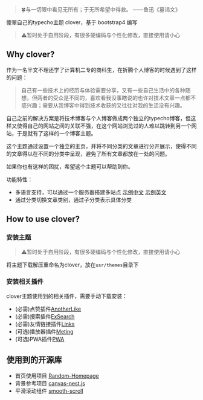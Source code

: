 > 🍀与一切眼中看见无所有；于无所希望中得救。 ——鲁迅《墓谒文》

傻翠自己的typecho主题 clover，基于 bootstrap4 编写

> ⚠️暂时处于自用阶段，有很多硬编码与个性化修改，直接使用请小心

## Why clover?

作为一名半文不理还学了计算机二专的商科生，在折腾个人博客的时候遇到了这样的问题：

> 自己有一些技术上的经历与体验需要分享，又有一些自己生活中的各种随想，但两者的受众是不同的，喜欢看我没事瞎说的也许对技术文章一点都不感兴趣；需要从我博客中得到技术收获的又往往对我的生活没有兴趣。

自己之前的解决方案是将技术博客与个人博客做成两个独立的typecho博客，但这样又使得自己的网站之间的关联不强，在这个网站浏览过的人难以跳转到另一个网站，于是就有了这样的一个博客主题。

这个主题通过设置一个独立的主页，并将不同分类的文章进行分开展示，使得不同的文章得以在不同的分类中呈现，避免了所有文章都放在一处的问题。

如果你也有这样的困扰，希望这个主题可以帮助到你。

功能特性：

* 多语言支持，可以通过一个服务器搭建多站点 [示例中文](https://idealclover.top/) [示例英文](https://en.idealclover.top/)
* 通过分类切换文章类别，通过子分类表示具体分类

## How to use clover?

### 安装主题

> ⚠️暂时处于自用阶段，有很多硬编码与个性化修改，直接使用请小心

将主题下载解压重命名为clover，放在```usr/themes```目录下

### 安装相关插件

clover主题使用到的相关插件，需要手动下载安装：
* (必需)点赞插件[AnotherLike](https://github.com/idealclover/Another-Typecho-Like-Plugin)
* (必需)搜索插件[ExSearch](https://github.com/AlanDecode/Typecho-Plugin-ExSearch)
* (必需)友情链接插件[Links](http://www.imhan.com/archives/typecho_links_20141214/)
* (可选)播放器插件[Meting](https://github.com/MoePlayer/APlayer-Typecho)
* (可选)PWA插件[PWA](https://github.com/idealclover/Typecho-PWA)

## 使用到的开源库

* 首页使用项目 [Random-Homepage](https://github.com/idealclover/Random-Homepage)
* 背景参考项目 [canvas-nest.js](https://github.com/hustcc/canvas-nest.js)
* 平滑滚动组件 [smooth-scroll](https://github.com/cferdinandi/smooth-scroll)
